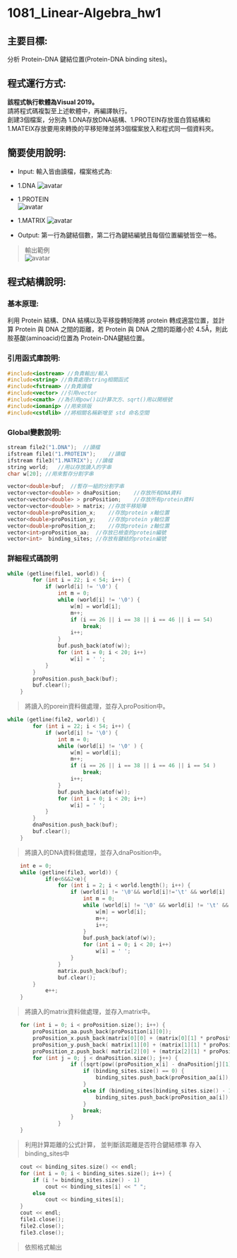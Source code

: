 # 1081_Linear-Algebra_hw1 
## 主要目標:  
分析 Protein-DNA 鍵結位置(Protein-DNA binding sites)。

## 程式運行方式:  

**該程式執行軟體為Visual 2019。**   
請將程式碼複製至上述軟體中，再編譯執行。  
創建3個檔案，分別為 1.DNA存放DNA結構、1.PROTEIN存放蛋白質結構和1.MATEIX存放要用來轉換的平移矩陣並將3個檔案放入和程式同一個資料夾。

## 簡要使用說明:  
- Input: 輸入皆由讀檔，檔案格式為: 
- 1.DNA 
![avatar](https://upload.cc/i1/2020/10/21/zfPIZu.jpg) 

- 1.PROTEIN  
![avatar](https://upload.cc/i1/2020/10/21/vNUTmF.jpg) 

- 1.MATRIX 
![avatar](https://upload.cc/i1/2020/10/21/sBqXZb.jpg) 


- Output: 第一行為鍵結個數，第二行為鍵結編號且每個位置編號皆空一格。 
> 輸出範例  
![avatar](https://upload.cc/i1/2020/10/21/09Ie12.jpg)  

## 程式結構說明:  

### 基本原理:  
利用 Protein 結構、DNA 結構以及平移旋轉矩陣將 protein 轉成適當位置，並計算 Protein 與 DNA 之間的距離，若 Protein 與 DNA 之間的距離小於 4.5Å，則此胺基酸(aminoacid)位置為 Protein-DNA鍵結位置。 

### 引用函式庫說明:
```cpp
#include<iostream> //負責輸出/輸入
#include<string> //負責處理string相關函式
#include<fstream> //負責讀檔
#include<vector> //引用vector
#include<cmath> //為引用pow()以計算次方、sqrt()用以開根號
#include<iomanip> //用來排版
#include<cstdlib> //將相關名稱新增至 std 命名空間
```

### Global變數說明:
```cpp
stream file2("1.DNA");  //讀檔 
ifstream file1("1.PROTEIN");    //讀檔 
ifstream file3("1.MATRIX"); //讀檔 
string world;   //用以存放讀入的字串 
char w[20]; //用來暫存分割字串 

vector<double>buf;  //暫存一組的分割字串
vector<vector<double> > dnaPosition;    //存放所有DNA資料 
vector<vector<double> > proPosition;    //存放所有protein資料
vector<vector<double> > matrix; //存放平移矩陣
vector<double>proPosition_x;    //存放protein x軸位置
vector<double>proPosition_y;    //存放protein y軸位置
vector<double>proPosition_z;    //存放protein z軸位置
vector<int>proPosition_aa;  //存放已檢查的protein編號
vector<int>  binding_sites; //存放有鍵結的protein編號
```
### 詳細程式碼說明

```cpp
while (getline(file1, world)) {
		for (int i = 22; i < 54; i++) {
			if (world[i] != '\0') {
				int m = 0;
				while (world[i] != '\0') {
					w[m] = world[i];
					m++;
					if (i == 26 || i == 38 || i == 46 || i == 54)
						break;
					i++;
				}
				buf.push_back(atof(w));
				for (int i = 0; i < 20; i++)
					w[i] = ' ';
			}
		}
		proPosition.push_back(buf);
		buf.clear();
	}
```
> 將讀入的porein資料做處理，並存入proPosition中。

```cpp
while (getline(file2, world)) {
		for (int i = 22; i < 54; i++) {
			if (world[i] != '\0') {			
				int m = 0;
				while (world[i] != '\0' ) {
					w[m] = world[i];
					m++;
					if (i == 26 || i == 38 || i == 46 || i == 54 )
						break;
					i++;
				}
				buf.push_back(atof(w));
				for (int i = 0; i < 20; i++)
					w[i] = ' ';
			}					
		}
		dnaPosition.push_back(buf);
		buf.clear();
	}
```
> 將讀入的DNA資料做處理，並存入dnaPosition中。
```cpp
    int e = 0;
	while (getline(file3, world)) {	
			if(e<6&&2<e){
				for (int i = 2; i < world.length(); i++) {
					if (world[i] != '\0'&& world[i]!='\t' && world[i] != ' ') {
						int m = 0;
						while (world[i] != '\0' && world[i] != '\t' && world[i] != '\n' && world[i] != ' ') {
							w[m] = world[i];
							m++;
							i++;
						}
						buf.push_back(atof(w));
						for (int i = 0; i < 20; i++)
							w[i] = ' ';
					}
				}
				matrix.push_back(buf);
				buf.clear();
		}
			e++;			
	}
```
> 將讀入的matrix資料做處理，並存入matrix中。
```cpp
	for (int i = 0; i < proPosition.size(); i++) {
		proPosition_aa.push_back(proPosition[i][0]);
		proPosition_x.push_back(matrix[0][0] + (matrix[0][1] * proPosition[i][1]) + (matrix[0][2] * proPosition[i][2]) + (matrix[0][3] * proPosition[i][3]));
		proPosition_y.push_back( matrix[1][0] + (matrix[1][1] * proPosition[i][1]) + (matrix[1][2] * proPosition[i][2]) + (matrix[1][3] * proPosition[i][3]));
		proPosition_z.push_back( matrix[2][0] + (matrix[2][1] * proPosition[i][1]) + (matrix[2][2] * proPosition[i][2]) + (matrix[2][3] * proPosition[i][3]));
		for (int j = 0; j < dnaPosition.size(); j++) {
					if ((sqrt(pow((proPosition_x[i] - dnaPosition[j][1]), 2) + pow((proPosition_y[i] - dnaPosition[j][2]), 2) + pow((proPosition_z[i] - dnaPosition[j][3]), 2))) < 4.5) {
						if (binding_sites.size() == 0) {
							binding_sites.push_back(proPosition_aa[i]);
						}
						else if (binding_sites[binding_sites.size() - 1] != proPosition_aa[i]) {
							binding_sites.push_back(proPosition_aa[i]);
						}
						break;
					}
				}
	}
```
> 利用計算距離的公式計算，
> 並判斷該距離是否符合鍵結標準
> 存入binding_sites中
```cpp
	cout << binding_sites.size() << endl;
	for (int i = 0; i < binding_sites.size(); i++) {
		if (i != binding_sites.size() - 1)
			cout << binding_sites[i] << " ";
		else
			cout << binding_sites[i];
	}
	cout << endl;
	file1.close();
	file2.close();
	file3.close();
```
> 依照格式輸出